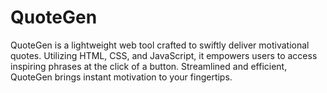 # QuoteGen
QuoteGen is a lightweight web tool crafted to swiftly deliver motivational quotes. Utilizing HTML, CSS, and JavaScript, it empowers users to access inspiring phrases at the click of a button. Streamlined and efficient, QuoteGen brings instant motivation to your fingertips.
